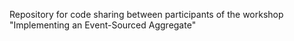 Repository for code sharing between participants of the workshop "Implementing an Event-Sourced Aggregate"
